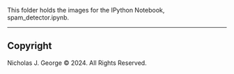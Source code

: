 This folder holds the images for the IPython Notebook, spam_detector.ipynb.

----

## Copyright

Nicholas J. George © 2024. All Rights Reserved.
